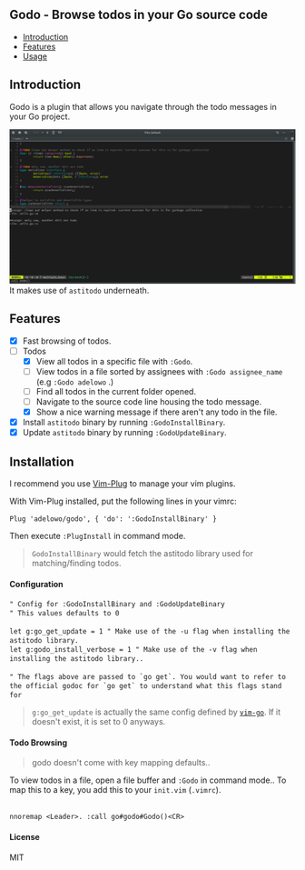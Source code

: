 ## Godo - Browse todos in your Go source code


- [Introduction](#intro)
- [Features](#features)
- [Usage](#usage)

<div id="intro"> </div>

## Introduction

Godo is a plugin that allows you navigate through the todo messages in your Go project.

![Godo in action](https://github.com/adelowo/godo/blob/master/doc/screenshot.png)
It makes use of `astitodo` underneath.

<div id="features"> </div>

##  Features
 - [x] Fast browsing of todos.
 - [ ] Todos
	- [x] View all todos in a specific file with `:Godo`.
	- [ ] View todos in a file sorted by assignees with `:Godo assignee_name` (e.g `:Godo adelowo` .)
	- [ ] Find all todos in the current folder opened.
	- [ ] Navigate to the source code line housing the todo message.
	- [x] Show a nice warning message if there aren't any todo in the file.
 - [x] Install `astitodo` binary by running `:GodoInstallBinary`.
 - [x] Update `astitodo` binary by running `:GodoUpdateBinary`.

<div id="usage"> </div>

## Installation

I recommend you use [Vim-Plug](https://github.com/junegunn/vim-plug/blob/master/README.md) to manage your vim plugins.

With Vim-Plug installed, put the following lines in your vimrc:

```vim
Plug 'adelowo/godo', { 'do': ':GodoInstallBinary' }
```

Then execute `:PlugInstall` in command mode.

> `GodoInstallBinary` would fetch the astitodo library used for matching/finding todos.

#### Configuration

```vim
" Config for :GodoInstallBinary and :GodoUpdateBinary
" This values defaults to 0

let g:go_get_update = 1 " Make use of the -u flag when installing the astitodo library.
let g:godo_install_verbose = 1 " Make use of the -v flag when installing the astitodo library..

" The flags above are passed to `go get`. You would want to refer to the official godoc for `go get` to understand what this flags stand for

```
> `g:go_get_update` is actually the same config defined by [`vim-go`](https://github.com/fatih/vim-go). If it doesn't exist, it is set to 0 anyways.

#### Todo Browsing

> godo doesn't come with key mapping defaults..

To view todos in a file, open a file buffer and `:Godo` in command mode.. To map this to a key, you add this to your `init.vim` (`.vimrc`).

```vim

nnoremap <Leader>. :call go#godo#Godo()<CR>
```

#### License

MIT
